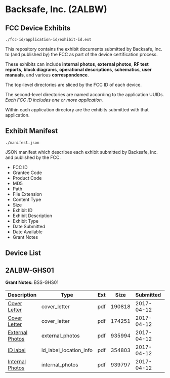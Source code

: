# Backsafe, Inc. (2ALBW)
## FCC Device Exhibits

```
./fcc-id/application-id/exhibit-id.ext
```

This repository contains the exhibit documents submitted by Backsafe, Inc. to (and published by) the FCC as part of the device certification process.

These exhibits can include **internal photos**, **external photos**, **RF test reports**, **block diagrams**, **operational descriptions**, **schematics**, **user manuals**, and various **correspondence**.

The top-level directories are sliced by the FCC ID of each device.

The second-level directories are named according to the application UUIDs. *Each FCC ID includes one or more application.*

Within each application directory are the exhibits submitted with that application. 

## Exhibit Manifest

```
./manifest.json
```

JSON manifest which describes each exhibit submitted by Backsafe, Inc. and published by the FCC.

- FCC ID
- Grantee Code
- Product Code
- MD5
- Path
- File Extension
- Content Type
- Size
- Exhibit ID
- Exhibit Description
- Exhibit Type
- Date Submitted
- Date Available
- Grant Notes

## Device List
## 2ALBW-GHS01
**Grant Notes:** BSS-GHS01

| Description | Type | Ext | Size | Submitted | Available |
| ----------- | ---- | --- | ---- | --------- | --------- |
| [Cover Letter](2ALBW-GHS01/58a1e3ca1fbd451433d847e240864330/3355937.pdf) | cover_letter | pdf | 190818 | 2017-04-12 | 2017-04-12 |
| [Cover Letter](2ALBW-GHS01/58a1e3ca1fbd451433d847e240864330/3355940.pdf) | cover_letter | pdf | 174251 | 2017-04-12 | 2017-04-12 |
| [External Photos](2ALBW-GHS01/58a1e3ca1fbd451433d847e240864330/3355936.pdf) | external_photos | pdf | 935994 | 2017-04-12 | 2017-04-12 |
| [ID label](2ALBW-GHS01/58a1e3ca1fbd451433d847e240864330/3355939.pdf) | id_label_location_info | pdf | 354803 | 2017-04-12 | 2017-04-12 |
| [Internal Photos](2ALBW-GHS01/58a1e3ca1fbd451433d847e240864330/3355938.pdf) | internal_photos | pdf | 939797 | 2017-04-12 | 2017-04-12 |
